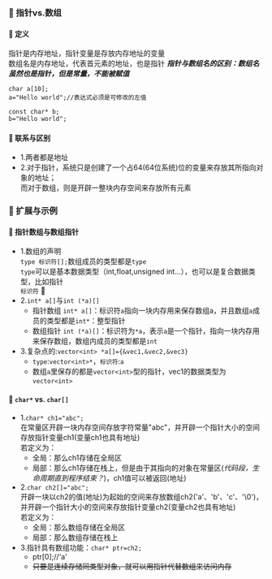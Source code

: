 ### 🐋 指针vs.数组
#### 🍎 定义
指针是内存地址，指针变量是存放内存地址的变量  
数组名是内存地址，代表首元素的地址，也是指针
***指针与数组名的区别：数组名虽然也是指针，但是常量，不能被赋值***
```
char a[10];
a="Hello world";//表达式必须是可修改的左值

const char* b;
b="Hello world";
```
#### 🍎 联系与区别
* 1.两者都是地址
* 2.对于指针，系统只是创建了一个占64(64位系统)位的变量来存放其所指向对象的地址；  
而对于数组，则是开辟一整块内存空间来存放所有元素  
### 🐋 扩展与示例
#### 🍎 指针数组与数组指针
* 1.数组的声明  
`type 标识符[];`数组成员的类型都是`type`  
`type`可以是基本数据类型（int,float,unsigned int...），也可以是复合数据类型，比如指针  
`标识符` 🐒  
* 2.`int* a[]`与`int (*a)[]`
  * 指针数组 `int* a[]`：标识符`a`指向一块内存用来保存数组a，并且数组`a`成员的类型都是`int*`：整型指针  
  * 数组指针 `int (*a)[]`：标识符为`*a`，表示`a`是一个指针，指向一块内存用来保存数组，数组内成员的类型都是`int`  
* 3.复杂点的:`vector<int> *a[]={&vec1,&vec2,&vec3}`
  * `type`:`vector<int>*`，`标识符`:`a`  
  * 数组`a`里保存的都是`vector<int>`型的指针，vec1的数据类型为`vector<int>`  
#### 🍎 `char*` vs. `char[]`
* 1.`char* ch1="abc";`  
在常量区开辟一块内存空间存放字符常量"abc"，并开辟一个指针大小的空间存放指针变量ch1(变量ch1也具有地址)  
若定义为：  
  * 全局：那么ch1存储在全局区  
  * 局部：那么ch1存储在栈上，但是由于其指向的对象在常量区(*代码段，生命周期直到程序结束？*)，ch1值可以被返回(地址)    
* 2.`char ch2[]="abc";`  
开辟一块以ch2的值(地址)为起始的空间来存放数组ch2('a'、'b'、'c'、'\0')，并开辟一个指针大小的空间来存放指针变量ch2(变量ch2也具有地址)  
若定义为：  
  * 全局：那么数组存储在全局区  
  * 局部：那么数组存储在栈上  
* 3.指针具有数组功能：`char* ptr=ch2;`
  * ptr[0];//'a'  
  * ~~只要是连续存储同类型对象，就可以用指针代替数组来访问内存~~
